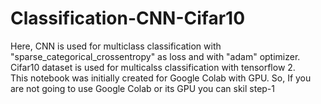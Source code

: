 # Classification-CNN-Cifar10
Here, CNN is used for multiclass classification with "sparse_categorical_crossentropy" as loss and with "adam" optimizer.\
Cifar10 dataset is used for multicalss classification with tensorflow 2.\
This notebook was initially created for Google Colab with GPU. So, If you are not going to use Google Colab or its GPU you can skil step-1
